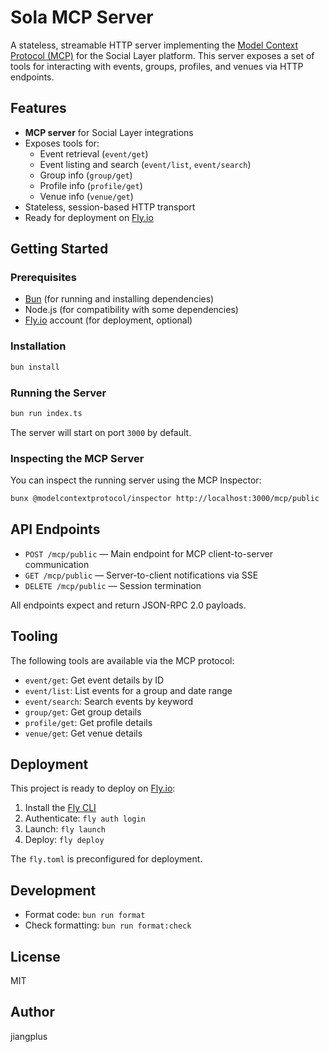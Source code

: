 # Sola MCP Server

A stateless, streamable HTTP server implementing the [Model Context Protocol (MCP)](https://github.com/modelcontextprotocol) for the Social Layer platform. This server exposes a set of tools for interacting with events, groups, profiles, and venues via HTTP endpoints.

## Features

- **MCP server** for Social Layer integrations
- Exposes tools for:
  - Event retrieval (`event/get`)
  - Event listing and search (`event/list`, `event/search`)
  - Group info (`group/get`)
  - Profile info (`profile/get`)
  - Venue info (`venue/get`)
- Stateless, session-based HTTP transport
- Ready for deployment on [Fly.io](https://fly.io/)

## Getting Started

### Prerequisites

- [Bun](https://bun.sh/) (for running and installing dependencies)
- Node.js (for compatibility with some dependencies)
- [Fly.io](https://fly.io/) account (for deployment, optional)

### Installation

```bash
bun install
```

### Running the Server

```bash
bun run index.ts
```

The server will start on port `3000` by default.

### Inspecting the MCP Server

You can inspect the running server using the MCP Inspector:

```bash
bunx @modelcontextprotocol/inspector http://localhost:3000/mcp/public
```

## API Endpoints

- `POST /mcp/public` — Main endpoint for MCP client-to-server communication
- `GET /mcp/public` — Server-to-client notifications via SSE
- `DELETE /mcp/public` — Session termination

All endpoints expect and return JSON-RPC 2.0 payloads.

## Tooling

The following tools are available via the MCP protocol:

- `event/get`: Get event details by ID
- `event/list`: List events for a group and date range
- `event/search`: Search events by keyword
- `group/get`: Get group details
- `profile/get`: Get profile details
- `venue/get`: Get venue details

## Deployment

This project is ready to deploy on [Fly.io](https://fly.io/):

1. Install the [Fly CLI](https://fly.io/docs/hands-on/install-flyctl/)
2. Authenticate: `fly auth login`
3. Launch: `fly launch`
4. Deploy: `fly deploy`

The `fly.toml` is preconfigured for deployment.

## Development

- Format code: `bun run format`
- Check formatting: `bun run format:check`

## License

MIT

## Author

jiangplus
